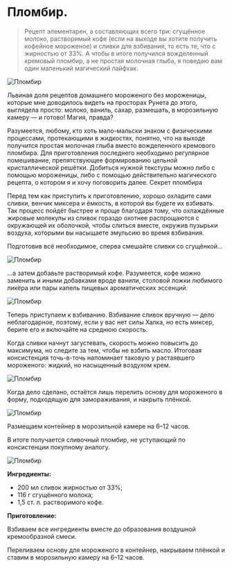 # Пломбир.
> Рецепт элементарен, а составляющих всего три: сгущённое молоко, растворимый кофе (если на выходе вы хотите получить кофейное мороженое) и сливки для взбивания, то есть те, что с жирностью от 33%. А чтобы в итоге получился вожделенный кремовый пломбир, а не простая молочная глыба, я поведаю вам один маленький магический лайфхак.

![Пломбир][id1]

Львиная доля рецептов домашнего мороженого без мороженицы, которые мне доводилось видеть на просторах Рунета до этого, выглядела просто: молоко, ваниль, сахар, размешать, в морозильную камеру — и готово! Магия, правда?

Разумеется, любому, кто хоть мало-мальски знаком с физическими процессами, протекающими в жидкостях, понятно, что на выходе получится простая молочная глыба вместо вожделенного кремового пломбира. Для приготовления последнего необходимо регулярное помешивание, препятствующее формированию цельной кристаллической решётки. Добиться нужной текстуры можно либо с помощью мороженицы, либо с помощью действительно магического рецепта, о котором я и хочу поговорить далее.
Секрет пломбира

Перед тем как приступить к приготовлению, хорошо охладите сами сливки, венчик миксера и ёмкость, в которой вы будете их взбивать. Так процесс пойдёт быстрее и проще благодаря тому, что охлаждённые жировые молекулы из сливок гораздо охотнее распрощаются с окружающей их оболочкой, чтобы слиться вместе, окружив пузырьки воздуха, которыми вы насыщаете эмульсию во время взбивания.

Подготовив всё необходимое, сперва смешайте сливки со сгущёнкой…

![Пломбир][id2]

…а затем добавьте растворимый кофе. Разумеется, кофе можно заменить и иными добавками вроде ванили, столовой ложки любимого ликёра или пары капель пищевых ароматических эссенций.

![Пломбир][id3]

Теперь приступаем к взбиванию. Взбивание сливок вручную — дело неблагодарное, поэтому, если у вас нет силы Халка, но есть миксер, берите его и включайте на среднюю скорость.

Когда сливки начнут загустевать, скорость можно повысить до максимума, но следите за тем, чтобы не взбить масло. Итоговая консистенция точь-в-точь напоминает таковую у растаявшего мороженого: жидкий, но насыщенный воздухом крем.

![Пломбир][id4]

Когда дело сделано, остаётся лишь перелить основу для мороженого в форму, подходящую для замораживания, и накрыть плёнкой.

![Пломбир][id5]

Размещаем контейнер в морозильной камере на 6–12 часов.

В итоге получается сливочный пломбир, не уступающий по консистенции покупному аналогу.

![Пломбир][id6]

**Ингредиенты:**

- 200 мл сливок жирностью от 33%;
- 116 г сгущённого молока;
- 1,5 ст. л. растворимого кофе.

**Приготовление:**

Взбиваем все ингредиенты вместе до образования воздушной кремообразной смеси.

Переливаем основу для мороженого в контейнер, накрываем плёнкой и ставим в морозильную камеру на 6–12 часов.

[id1]: /images/Kulinar/IceCream/plombir_1.png 'Пломбир'
[id2]: /images/Kulinar/IceCream/plombir_2.png 'Пломбир'
[id3]: /images/Kulinar/IceCream/plombir_3.png 'Пломбир'
[id4]: /images/Kulinar/IceCream/plombir_4.png 'Пломбир'
[id5]: /images/Kulinar/IceCream/plombir_5.png 'Пломбир'
[id6]: /images/Kulinar/IceCream/plombir_6.png 'Пломбир'
